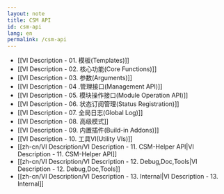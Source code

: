 ```yaml
---
layout: note
title: CSM API
id: csm-api
lang: en
permalink: /csm-api
---
```


- [[VI Description - 01. 模板(Templates)]]
- [[VI Description - 02. 核心功能(Core Functions)]]
- [[VI Description - 03. 参数(Arguments)]]
- [[VI Description - 04 .管理接口(Management API)]]
- [[VI Description - 05. 模块操作接口(Module Operation API)]]
- [[VI Description - 06. 状态订阅管理(Status Registration)]]
- [[VI Description - 07. 全局日志(Global Log)]]
- [[VI Description - 08. 高级模式]]
- [[VI Description - 09. 内置插件(Build-in Addons)]]
- [[VI Description - 10. 工具VI(Utility VIs)]]
- [[zh-cn/VI Description/VI Description - 11. CSM-Helper API|VI Description - 11. CSM-Helper API]]
- [[zh-cn/VI Description/VI Description - 12. Debug,Doc,Tools|VI Description - 12. Debug,Doc,Tools]]
- [[zh-cn/VI Description/VI Description - 13. Internal|VI Description - 13. Internal]]

